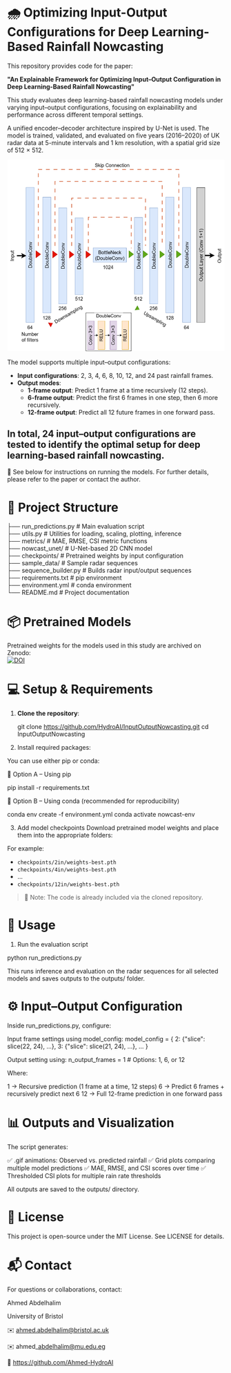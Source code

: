 # 🌧️ Optimizing Input-Output Configurations for Deep Learning-Based Rainfall Nowcasting

This repository provides code for the paper:

**"An Explainable Framework for Optimizing Input–Output Configuration in Deep Learning-Based Rainfall Nowcasting"**

This study evaluates deep learning-based rainfall nowcasting models under varying input–output configurations, focusing on explainability and performance across different temporal settings.

A unified encoder–decoder architecture inspired by U-Net is used. The model is trained, validated, and evaluated on five years (2016–2020) of UK radar data at 5-minute intervals and 1 km resolution, with a spatial grid size of 512 × 512.

![U-Net Architecture](assets/model_architecture.png)

The model supports multiple input–output configurations:

- **Input configurations**: 2, 3, 4, 6, 8, 10, 12, and 24 past rainfall frames.
- **Output modes**:
  - **1-frame output**: Predict 1 frame at a time recursively (12 steps).
  - **6-frame output**: Predict the first 6 frames in one step, then 6 more recursively.
  - **12-frame output**: Predict all 12 future frames in one forward pass.

In total, 24 input–output configurations are tested to identify the optimal setup for deep learning-based rainfall nowcasting.
---
📄 See below for instructions on running the models. For further details, please refer to the paper or contact the author.

#  📁 Project Structure

├── run_predictions.py       # Main evaluation script  
├── utils.py                 # Utilities for loading, scaling, plotting, inference  
├── metrics/                 # MAE, RMSE, CSI metric functions  
├── nowcast_unet/            # U-Net-based 2D CNN model  
├── checkpoints/             # Pretrained weights by input configuration  
├── sample_data/             # Sample radar sequences  
├── sequence_builder.py      # Builds radar input/output sequences  
├── requirements.txt         # pip environment  
├── environment.yml          # conda environment  
└── README.md                # Project documentation  

# 📦 Pretrained Models

Pretrained weights for the models used in this study are archived on Zenodo:  
[![DOI](https://zenodo.org/badge/DOI/10.5281/zenodo.15863528.svg)](https://doi.org/10.5281/zenodo.15863528)

#  💻 Setup & Requirements

1. **Clone the repository**:
     
   git clone https://github.com/HydroAI/InputOutputNowcasting.git
   cd InputOutputNowcasting

3. Install required  packages:

You can use either pip or conda:

🔹 Option A – Using pip

pip install -r requirements.txt

🔹 Option B – Using conda (recommended for reproducibility)

conda env create -f environment.yml
conda activate nowcast-env

3. Add model checkpoints
Download pretrained model weights and place them into the appropriate folders:

For example:
- `checkpoints/2in/weights-best.pth`
- `checkpoints/4in/weights-best.pth`
- ...
- `checkpoints/12in/weights-best.pth`

> 🔎 Note: The code is already included via the cloned repository.


#  🚀 Usage

1. Run the evaluation script

python run\_predictions.py

This runs inference and evaluation on the radar sequences for all selected models and saves outputs to the outputs/ folder.


#  ⚙️ Input–Output Configuration
Inside run_predictions.py, configure:

Input frame settings using model_config:
model_config = {
    2: {"slice": slice(22, 24), ...},
    3: {"slice": slice(21, 24), ...},
    ...
}

Output setting using:
n_output_frames = 1  # Options: 1, 6, or 12

Where:

1 → Recursive prediction (1 frame at a time, 12 steps)
6 → Predict 6 frames + recursively predict next 6
12 → Full 12-frame prediction in one forward pass

#  📊 Outputs and Visualization

The script generates:

✅ .gif animations: Observed vs. predicted rainfall
✅ Grid plots comparing multiple model predictions
✅ MAE, RMSE, and CSI scores over time
✅ Thresholded CSI plots for multiple rain rate thresholds

All outputs are saved to the outputs/ directory.


#  📄 License

This project is open-source under the MIT License. See LICENSE for details.

#  📬 Contact

For questions or collaborations, contact:

Ahmed Abdelhalim

University of Bristol

✉️ ahmed.abdelhalim@bristol.ac.uk

✉️ ahmed\_abdelhalim@mu.edu.eg

🔗 https://github.com/Ahmed-HydroAI





